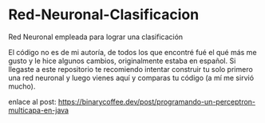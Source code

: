 # Red-Neuronal-Clasificacion
Red Neuronal empleada para lograr una clasificación

El código no es de mi autoría, de todos los que encontré fué el qué más me gusto y le hice algunos cambios, originalmente estaba en español. 
Si llegaste a este repositorio te recomiendo intentar construir tu solo primero una red neuronal y luego vienes aquí y comparas tu código (a mí me sirvió mucho).

enlace al post: https://binarycoffee.dev/post/programando-un-perceptron-multicapa-en-java
